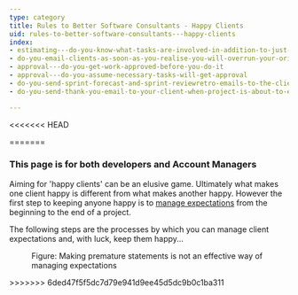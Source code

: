 ```yaml
---
type: category
title: Rules to Better Software Consultants - Happy Clients
uid: rules-to-better-software-consultants---happy-clients
index:
- estimating---do-you-know-what-tasks-are-involved-in-addition-to-just-development-work-items
- do-you-email-clients-as-soon-as-you-realise-you-will-overrun-your-original-estimate
- approval---do-you-get-work-approved-before-you-do-it
- approval---do-you-assume-necessary-tasks-will-get-approval
- do-you-send-sprint-forecast-and-sprint-reviewretro-emails-to-the-client
- do-you-send-thank-you-email-to-your-client-when-project-is-about-to-end

---
```


<<<<<<< HEAD

=======
<h3>This page is for both developers and Account Managers</h3> 
<p>Aiming for &#39;happy clients&#39; can be an elusive game. Ultimately what makes one client happy is different from what makes another happy. <g class="gr_ gr_12 gr-alert gr_gramm gr_disable_anim_appear undefined Punctuation multiReplace" id="12" data-gr-id="12">However</g> the first step to keeping anyone happy is to <a href="/do-you-manage-clients-expectations">manage expectations</a> from the beginning to the end of a project.</p> 
<p>The following steps are the processes by which you can manage client expectations and, with luck, keep them happy...</p> 
<dl class="image"> <dt> <img src="/PublishingImages/SuccessfulProjects_ManagingExpectations.jpg" border="0" alt=""/> </dt> <dd> ​Figure: Making premature statements is not an effective way of managing expectations </dd> </dl> 
>>>>>>> 6ded47f5f5dc7d79e941d9ee45d5dc9b0c1ba311

